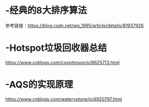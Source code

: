 # -经典的8大排序算法
参考链接：https://blog.csdn.net/wq_1995/article/details/81937926


# -Hotspot垃圾回收器总结
https://www.cnblogs.com/cxxjohnson/p/8625713.html

# -AQS的实现原理
https://www.cnblogs.com/waterystone/p/4920797.html
